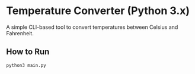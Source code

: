 # Temperature Converter (Python 3.x)

A simple CLI-based tool to convert temperatures between Celsius and Fahrenheit.

## How to Run

```bash
python3 main.py